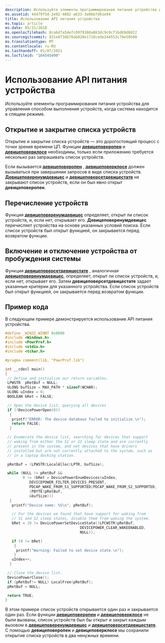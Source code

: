 ```yaml
---
description: Используйте элементы программирования питания устройства для управления способом выполнения устройств, когда система находится в спящем режиме.
ms.assetid: 44479f5d-2e92-4802-a633-3e0bb7d61e94
title: Использование API питания устройства
ms.topic: article
ms.date: 05/31/2018
ms.openlocfilehash: 8cabd7a54efc0979360a863dc9c0cf16d69d8d22
ms.sourcegitcommit: 831e8f3db78ab820e1710cede244553c70e50500
ms.translationtype: MT
ms.contentlocale: ru-RU
ms.lasthandoff: 01/07/2021
ms.locfileid: "104545490"
---
```

# <a name="using-the-device-power-api"></a>Использование API питания устройства

Используйте элементы программирования питания устройства для управления способом выполнения устройств, когда система находится в спящем режиме.

## <a name="opening-and-closing-the-device-list"></a>Открытие и закрытие списка устройств

Открытие и закрытие списка устройств — это дорогостоящий процесс с точки зрения времени ЦП. Функции [**девицеповеропен**](/windows/desktop/api/PowrProf/nf-powrprof-devicepoweropen) и [**девицеповерклосе**](/windows/desktop/api/PowrProf/nf-powrprof-devicepowerclose) необходимы, только если приложению требуется несколько раз запрашивать список устройств.

Если вызывается [**девицеповеропен**](/windows/desktop/api/PowrProf/nf-powrprof-devicepoweropen) , [**девицеповерклосе**](/windows/desktop/api/PowrProf/nf-powrprof-devicepowerclose) должен вызываться при завершении запросов в виде списка устройств. [**Девицеповеренумдевицес**](/windows/desktop/api/PowrProf/nf-powrprof-devicepowerenumdevices) и [**девицеповерсетдевицестате**](/windows/desktop/api/PowrProf/nf-powrprof-devicepowersetdevicestate) не закрывают список устройств, если он был явно открыт **девицеповеропен**.

## <a name="enumerating-devices"></a>Перечисление устройств

Функция [**девицеповеренумдевицес**](/windows/desktop/api/PowrProf/nf-powrprof-devicepowerenumdevices) определяет, открыт ли список устройств, и, если нет, открывает его. **Девицеповеренумдевицес** перечисляет устройства на основе указанных условий поиска. Если список устройств был открыт функцией, он закрывается перед возвратом функции.

## <a name="enabling-and-disabling-a-device-from-waking-the-system"></a>Включение и отключение устройства от пробуждения системы

Функция [**девицеповерсетдевицестате**](/windows/desktop/api/PowrProf/nf-powrprof-devicepowersetdevicestate) , аналогичная [**девицеповеренумдевицес**](/windows/desktop/api/PowrProf/nf-powrprof-devicepowerenumdevices), определяет, открыт ли список устройств, и, если нет, открывает его. Затем **девицеповерсетдевицестате** задает указанные критерии для указанного устройства. Если список устройств был открыт функцией, он закрывается перед возвратом функции.

## <a name="example-code"></a>Пример кода

В следующем примере демонстрируется использование API питания устройства.


```C++
#define _WIN32_WINNT 0x0600
#include <Windows.h>
#include <PowrProf.h>
#include <stdio.h>
#include <tchar.h>

#pragma comment(lib, "PowrProf.lib")

int __cdecl main()
{
 // Define and initialize our return variables.
 LPWSTR  pRetBuf = NULL;
 ULONG bufSize = MAX_PATH * sizeof(WCHAR);
 ULONG uIndex = 0;
 BOOLEAN bRet = FALSE;

 // Open the device list, querying all devices
 if (!DevicePowerOpen(0)) 
  {
   printf("ERROR: The device database failed to initialize.\n");
   return FALSE;
  }

 // Enumerate the device list, searching for devices that support 
 // waking from either the S1 or S2 sleep state and are currently 
 // present in the system, and not devices that have drivers 
 // installed but are not currently attached to the system, such as 
 // in a laptop docking station.

 pRetBuf = (LPWSTR)LocalAlloc(LPTR, bufSize);

 while (NULL != pRetBuf && 
        0 != (bRet = DevicePowerEnumDevices(uIndex,
           DEVICEPOWER_FILTER_DEVICES_PRESENT,
           PDCAP_WAKE_FROM_S1_SUPPORTED|PDCAP_WAKE_FROM_S2_SUPPORTED,
           (PBYTE)pRetBuf,
           &bufSize)))
  {
   printf("Device name: %S\n", pRetBuf);

   // For the devices we found that have support for waking from 
   // S1 and S2 sleep states, disable them from waking the system.
   bRet = (0 != DevicePowerSetDeviceState((LPCWSTR)pRetBuf, 
                                  DEVICEPOWER_CLEAR_WAKEENABLED, 
                                  NULL));

   if (0 != bRet) 
    {
     printf("Warning: Failed to set device state.\n");
    }
   uIndex++;
  }

 // Close the device list.
 DevicePowerClose();
 if (pRetBuf!= NULL) LocalFree(pRetBuf);
 pRetBuf = NULL;

 return TRUE;
}
```



В этом примере список устройств открывается один раз и закрывается один раз. Если функции [**девицеповеропен**](/windows/desktop/api/PowrProf/nf-powrprof-devicepoweropen) и [**девицеповерклосе**](/windows/desktop/api/PowrProf/nf-powrprof-devicepowerclose) не были вызваны, список устройств был бы открыт и закрыт каждым вызовом в [**девицеповеренумдевицес**](/windows/desktop/api/PowrProf/nf-powrprof-devicepowerenumdevices) и [**девицеповерсетдевицестате**](/windows/desktop/api/PowrProf/nf-powrprof-devicepowersetdevicestate). С помощью **девицеповеропен** и **девицеповерклосе** мы сохранили открытие списка устройств в два ненужных времени.

 

 



